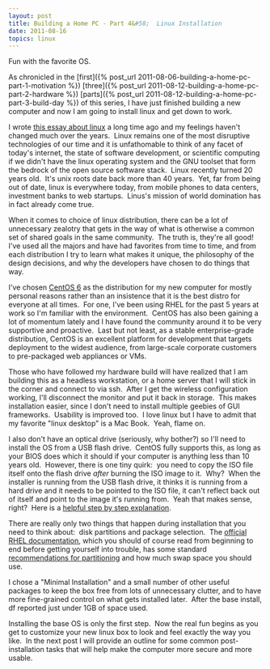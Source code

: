 ```yaml
---
layout: post
title: Building a Home PC - Part 4&#58;  Linux Installation
date: 2011-08-16
topics: linux
---
```

Fun with the favorite OS.

<!--excerpt-->

As chronicled in the [first]({% post_url 2011-08-06-building-a-home-pc-part-1-motivation %})
[three]({% post_url 2011-08-12-building-a-home-pc-part-2-hardware %})
[parts]({% post_url 2011-08-12-building-a-home-pc-part-3-build-day %})
 of this series, I have just finished building a new computer and now I am going to install linux and get down to work.






I wrote <a href="http://czep.net/weblog/linux.html">this essay about linux</a> a long time ago and my feelings haven't changed much over the years.  Linux remains one of the most disruptive technologies of our time and it is unfathomable to think of any facet of today's internet, the state of software development, or scientific computing if we didn't have the linux operating system and the GNU toolset that form the bedrock of the open source software stack.  Linux recently turned 20 years old.  It's unix roots date back more than 40 years.  Yet, far from being out of date, linux is everywhere today, from mobile phones to data centers, investment banks to web startups.  Linus's mission of world domination has in fact already come true.







When it comes to choice of linux distribution, there can be a lot of unnecessary zealotry that gets in the way of what is otherwise a common set of shared goals in the same community.  The truth is, they're all good!  I've used all the majors and have had favorites from time to time, and from each distribution I try to learn what makes it unique, the philosophy of the design decisions, and why the developers have chosen to do things that way.







I've chosen <a href="http://www.centos.org/">CentOS 6</a> as the distribution for my new computer for mostly personal reasons rather than an insistence that it is the best distro for everyone at all times.  For one, I've been using RHEL for the past 5 years at work so I'm familiar with the environment.  CentOS has also been gaining a lot of momentum lately and I have found the community around it to be very supportive and proactive.  Last but not least, as a stable enterprise-grade distribution, CentOS is an excellent platform for development that targets deployment to the widest audience, from large-scale corporate customers to pre-packaged web appliances or VMs.







Those who have followed my hardware build will have realized that I am building this as a headless workstation, or a home server that I will stick in the corner and connect to via ssh.  After I get the wireless configuration working, I'll disconnect the monitor and put it back in storage.  This makes installation easier, since I don't need to install multiple geebies of GUI frameworks.  Usability is improved too.  I love linux but I have to admit that my favorite "linux desktop" is a Mac Book.  Yeah, flame on.







I also don't have an optical drive (seriously, why bother?) so I'll need to install the OS from a USB flash drive.  CentOS fully supports this, as long as your BIOS does which it should if your computer is anything less than 10 years old.  However, there is one tiny quirk:  you need to copy the ISO file itself onto the flash drive *after* burning the ISO image to it.  Why?  When the installer is running from the USB flash drive, it thinks it is running from a hard drive and it needs to be pointed to the ISO file, it can't reflect back out of itself and point to the image it's running from.  Yeah that makes sense, right?  Here is a <a href="http://richmegginson.livejournal.com/19848.html">helpful step by step explanation</a>.







There are really only two things that happen during installation that you need to think about:  disk partitions and package selection.  The <a href="http://docs.redhat.com/docs/en-US/Red_Hat_Enterprise_Linux/6/index.html">official RHEL documentation</a>, which you should of course read from beginning to end before getting yourself into trouble, has some standard <a href="http://docs.redhat.com/docs/en-US/Red_Hat_Enterprise_Linux/6/html/Installation_Guide/s2-diskpartrecommend-x86.html">recommendations for partitioning</a> and how much swap space you should use.







I chose a "Minimal Installation" and a small number of other useful packages to keep the box free from lots of unnecessary clutter, and to have more fine-grained control on what gets installed later.  After the base install, df reported just under 1GB of space used.







Installing the base OS is only the first step.  Now the real fun begins as you get to customize your new linux box to look and feel exactly the way you like.  In the next post I will provide an outline for some common post-installation tasks that will help make the computer more secure and more usable.
